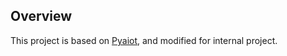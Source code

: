 ## Overview

This project is based on [Pyaiot](https://github.com/pyaiot), and modified for internal project.
